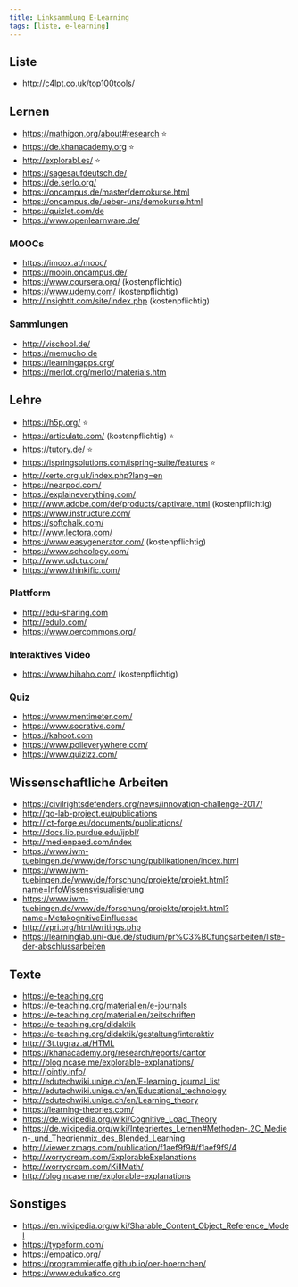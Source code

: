 ```yaml
---
title: Linksammlung E-Learning
tags: [liste, e-learning]
---
```


## Liste

-   <http://c4lpt.co.uk/top100tools/>

## Lernen

-   <https://mathigon.org/about#research> :star:
-   <https://de.khanacademy.org> :star:
-   <http://explorabl.es/> :star:
-   <https://sagesaufdeutsch.de/>
-   <https://de.serlo.org/>
-   <https://oncampus.de/master/demokurse.html>
-   <https://oncampus.de/ueber-uns/demokurse.html>
-   <https://quizlet.com/de>
-   <https://www.openlearnware.de/>

### MOOCs

-   <https://imoox.at/mooc/>
-   <https://mooin.oncampus.de/>
-   <https://www.coursera.org/> (kostenpflichtig)
-   <https://www.udemy.com/> (kostenpflichtig)
-   <http://insightlt.com/site/index.php> (kostenpflichtig)

### Sammlungen

-   <http://vischool.de/>
-   <https://memucho.de>
-   <https://learningapps.org/>
-   <https://merlot.org/merlot/materials.htm>

## Lehre

-   <https://h5p.org/> :star:
-   <https://articulate.com/> (kostenpflichtig) :star:
-   <https://tutory.de/> :star:
-   <https://ispringsolutions.com/ispring-suite/features> :star:
-   <http://xerte.org.uk/index.php?lang=en>
-   <https://nearpod.com/>
-   <https://explaineverything.com/>
-   <http://www.adobe.com/de/products/captivate.html> (kostenpflichtig)
-   <https://www.instructure.com/>
-   <https://softchalk.com/>
-   <http://www.lectora.com/>
-   <https://www.easygenerator.com/> (kostenpflichtig)
-   <https://www.schoology.com/>
-   <http://www.udutu.com/>
-   <https://www.thinkific.com/>

### Plattform

-   <http://edu-sharing.com>
-   <http://edulo.com/>
-   <https://www.oercommons.org/>

### Interaktives Video

-   <https://www.hihaho.com/> (kostenpflichtig)

### Quiz

-   <https://www.mentimeter.com/>
-   <https://www.socrative.com/>
-   <https://kahoot.com>
-   <https://www.polleverywhere.com/>
-   <https://www.quizizz.com/>

## Wissenschaftliche Arbeiten

-   <https://civilrightsdefenders.org/news/innovation-challenge-2017/>
-   <http://go-lab-project.eu/publications>
-   <http://ict-forge.eu/documents/publications/>
-   <http://docs.lib.purdue.edu/ijpbl/>
-   <http://medienpaed.com/index>
-   <https://www.iwm-tuebingen.de/www/de/forschung/publikationen/index.html>
-   <https://www.iwm-tuebingen.de/www/de/forschung/projekte/projekt.html?name=InfoWissensvisualisierung>
-   <https://www.iwm-tuebingen.de/www/de/forschung/projekte/projekt.html?name=MetakognitiveEinfluesse>
-   <http://vpri.org/html/writings.php>
-   <https://learninglab.uni-due.de/studium/pr%C3%BCfungsarbeiten/liste-der-abschlussarbeiten>

## Texte

-   <https://e-teaching.org>
-   <https://e-teaching.org/materialien/e-journals>
-   <https://e-teaching.org/materialien/zeitschriften>
-   <https://e-teaching.org/didaktik>
-   <https://e-teaching.org/didaktik/gestaltung/interaktiv>
-   <http://l3t.tugraz.at/HTML>
-   <https://khanacademy.org/research/reports/cantor>
-   <http://blog.ncase.me/explorable-explanations/>
-   <http://jointly.info/>
-   <http://edutechwiki.unige.ch/en/E-learning_journal_list>
-   <http://edutechwiki.unige.ch/en/Educational_technology>
-   <http://edutechwiki.unige.ch/en/Learning_theory>
-   <https://learning-theories.com/>
-   <https://de.wikipedia.org/wiki/Cognitive_Load_Theory>
-   <https://de.wikipedia.org/wiki/Integriertes_Lernen#Methoden-.2C_Medien-_und_Theorienmix_des_Blended_Learning>
-   <http://viewer.zmags.com/publication/f1aef9f9#/f1aef9f9/4>
-   <http://worrydream.com/ExplorableExplanations>
-   <http://worrydream.com/KillMath/>
-   <http://blog.ncase.me/explorable-explanations>

## Sonstiges

-   <https://en.wikipedia.org/wiki/Sharable_Content_Object_Reference_Model>
-   <https://typeform.com/>
-   <https://empatico.org/>
-   <https://programmieraffe.github.io/oer-hoernchen/>
-   <https://www.edukatico.org>
